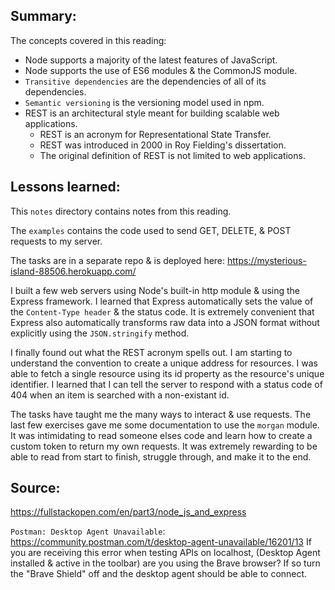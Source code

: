 ## Summary:
The concepts covered in this reading:

* Node supports a majority of the latest features of JavaScript.
* Node supports the use of ES6 modules & the CommonJS module.
* `Transitive dependencies` are the dependencies of all of its dependencies.
* `Semantic versioning` is the versioning model used in npm.
* REST is an architectural style meant for building scalable web applications.
    * REST is an acronym for Representational State Transfer.
    * REST was introduced in 2000 in Roy Fielding's dissertation.
    * The original definition of REST is not limited to web applications.


## Lessons learned:
This `notes` directory contains notes from this reading. 

The `examples` contains the code used to send GET, DELETE, & POST requests to my server.

The tasks are in a separate repo & is deployed here: https://mysterious-island-88506.herokuapp.com/

I built a few web servers using Node's built-in http module & using the Express framework. 
I learned that Express automatically sets the value of the `Content-Type header` & the status code.
It is extremely convenient that Express also automatically transforms raw data into a JSON format without explicitly using the `JSON.stringify` method.

I finally found out what the REST acronym spells out. 
I am starting to understand the convention to create a unique address for resources.
I was able to fetch a single resource using its id property as the resource's unique identifier.
I learned that I can tell the server to respond with a status code of 404 when an item is searched with a non-existant id.

The tasks have taught me the many ways to interact & use requests. The last few exercises gave me some documentation to use the `morgan` module. It was intimidating to read someone elses code and learn how to create a custom token to return my own requests. It was extremely rewarding to be able to read from start to finish, struggle through, and make it to the end.

## Source:
https://fullstackopen.com/en/part3/node_js_and_express

`Postman: Desktop Agent Unavailable`: https://community.postman.com/t/desktop-agent-unavailable/16201/13
If you are receiving this error when testing APIs on localhost, (Desktop Agent installed & active in the toolbar) are you using the Brave browser? 
If so turn the "Brave Shield" off and the desktop agent should be able to connect.
